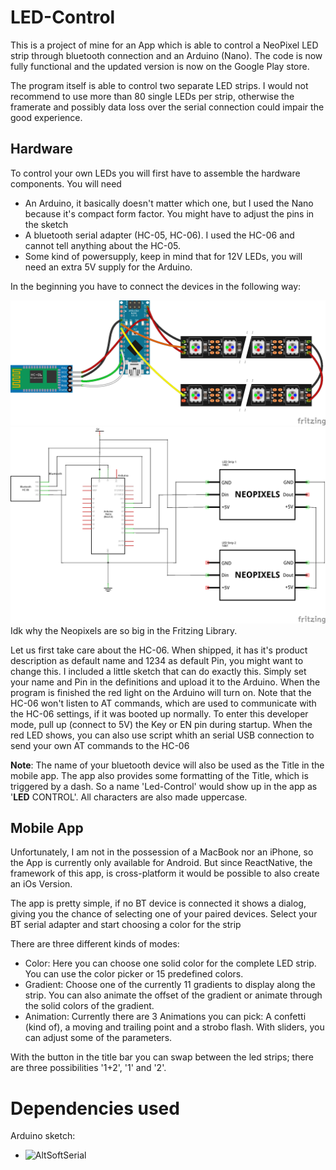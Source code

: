 # LED-Control

This is a project of mine for an App which is able to control a NeoPixel LED
strip through bluetooth connection and an Arduino (Nano).
The code is now fully functional and the updated version is now on the Google
Play store.

The program itself is able to control two separate LED strips. I would not
recommend to use more than 80 single LEDs per strip, otherwise the framerate
and possibly data loss over the serial connection could impair the good
experience.

## Hardware

To control your own LEDs you will first have to assemble the hardware
components. You will need
 - An Arduino, it basically doesn't matter which one, but I used the Nano
because it's compact form factor. You might have to adjust the pins in the
sketch
 - A bluetooth serial adapter (HC-05, HC-06). I used the HC-06 and cannot tell
anything about the HC-05.
 - Some kind of powersupply, keep in mind that for 12V LEDs, you will need an
extra 5V supply for the Arduino.

In the beginning you have to connect the devices in the following way: 

![breakboard](circuit_bb.png)
![schema](circuit_schem.png)
Idk why the Neopixels are so big in the Fritzing Library.

Let us first take care about the HC-06. When shipped, it has it's product
description as default name and 1234 as default Pin, you might want to change
this. I included a little sketch that can do exactly this. Simply set your name
and Pin in the definitions and upload it to the Arduino. When the program is
finished the red light on the Arduino will turn on. Note that the HC-06 won't
listen to AT commands, which are used to communicate with the HC-06 settings,
if it was booted up normally. To enter this developer mode, pull up (connect to
5V) the Key or EN pin during startup. When the red LED shows, you can also use
script whith an serial USB connection to send your own AT commands to the HC-06

__Note__: The name of your bluetooth device will also be used as the Title in
the mobile app. The app also provides some formatting of the Title, which is
triggered by a dash. So a name 'Led-Control' would show up in the app as
'__LED__ CONTROL'. All characters are also made uppercase.

## Mobile App

Unfortunately, I am not in the possession of a MacBook nor an iPhone, so the App
is currently only available for Android. But since ReactNative, the framework
of this app, is cross-platform it would be possible to also create an iOs
Version.

The app is pretty simple, if no BT device is connected it shows a dialog,
giving you the chance of selecting one of your paired devices. Select your BT
serial adapter and start choosing a color for the strip

There are three different kinds of modes:
- Color: Here you can choose one solid color for the complete LED strip. You
can use the color picker or 15 predefined colors.
- Gradient: Choose one of the currently 11 gradients to display along the
strip. You can also animate the offset of the gradient or animate through the
solid colors of the gradient.
- Animation: Currently there are 3 Animations you can pick: A confetti (kind
of), a moving and trailing point and a strobo flash. With sliders, you can
adjust some of the parameters.

With the button in the title bar you can swap between the led strips; there are
three possibilities '1+2', '1' and '2'.

# Dependencies used
Arduino sketch:
- ![AltSoftSerial](https://github.com/PaulStoffregen/AltSoftSerial "test")


